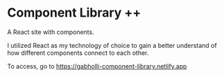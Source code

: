 # Component Library ++

A React site with components.

I utilized React as my technology of choice to gain a better understand of how different components connect to each other.

To access, go to https://gabholli-component-library.netlify.app
